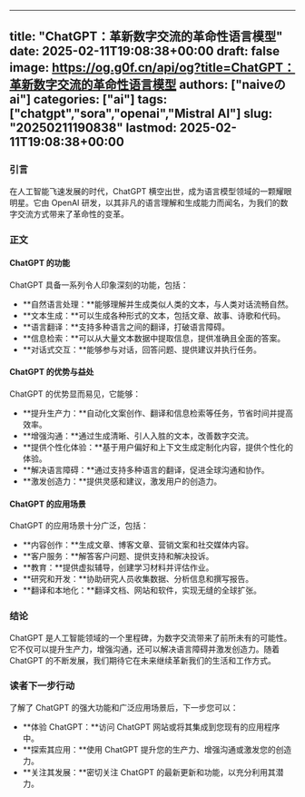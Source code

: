 
---
title: "ChatGPT：革新数字交流的革命性语言模型"
date: 2025-02-11T19:08:38+00:00
draft: false
image: https://og.g0f.cn/api/og?title=ChatGPT：革新数字交流的革命性语言模型
authors: ["naiveのai"]
categories: ["ai"]
tags: ["chatgpt","sora","openai","Mistral AI"]
slug: "20250211190838"
lastmod: 2025-02-11T19:08:38+00:00
---
### 引言

在人工智能飞速发展的时代，ChatGPT 横空出世，成为语言模型领域的一颗耀眼明星。它由 OpenAI 研发，以其非凡的语言理解和生成能力而闻名，为我们的数字交流方式带来了革命性的变革。

### 正文

#### ChatGPT 的功能

ChatGPT 具备一系列令人印象深刻的功能，包括：

- **自然语言处理：**能够理解并生成类似人类的文本，与人类对话流畅自然。
- **文本生成：**可以生成各种形式的文本，包括文章、故事、诗歌和代码。
- **语言翻译：**支持多种语言之间的翻译，打破语言障碍。
- **信息检索：**可以从大量文本数据中提取信息，提供准确且全面的答案。
- **对话式交互：**能够参与对话，回答问题、提供建议并执行任务。

#### ChatGPT 的优势与益处

ChatGPT 的优势显而易见，它能够：

- **提升生产力：**自动化文案创作、翻译和信息检索等任务，节省时间并提高效率。
- **增强沟通：**通过生成清晰、引人入胜的文本，改善数字交流。
- **提供个性化体验：**基于用户偏好和上下文生成定制化内容，提供个性化的体验。
- **解决语言障碍：**通过支持多种语言的翻译，促进全球沟通和协作。
- **激发创造力：**提供灵感和建议，激发用户的创造力。

#### ChatGPT 的应用场景

ChatGPT 的应用场景十分广泛，包括：

- **内容创作：**生成文章、博客文章、营销文案和社交媒体内容。
- **客户服务：**解答客户问题、提供支持和解决投诉。
- **教育：**提供虚拟辅导，创建学习材料并评估作业。
- **研究和开发：**协助研究人员收集数据、分析信息和撰写报告。
- **翻译和本地化：**翻译文档、网站和软件，实现无缝的全球扩张。

### 结论

ChatGPT 是人工智能领域的一个里程碑，为数字交流带来了前所未有的可能性。它不仅可以提升生产力，增强沟通，还可以解决语言障碍并激发创造力。随着 ChatGPT 的不断发展，我们期待它在未来继续革新我们的生活和工作方式。

### 读者下一步行动

了解了 ChatGPT 的强大功能和广泛应用场景后，下一步您可以：

- **体验 ChatGPT：**访问 ChatGPT 网站或将其集成到您现有的应用程序中。
- **探索其应用：**使用 ChatGPT 提升您的生产力、增强沟通或激发您的创造力。
- **关注其发展：**密切关注 ChatGPT 的最新更新和功能，以充分利用其潜力。